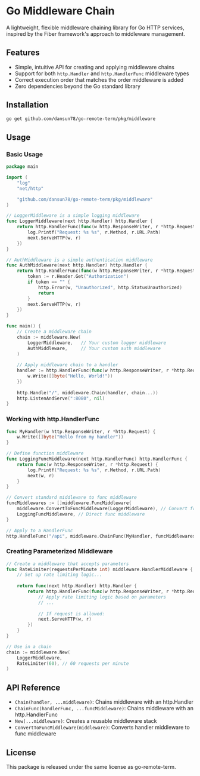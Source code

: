 # Go Middleware Chain

A lightweight, flexible middleware chaining library for Go HTTP services, inspired by the Fiber framework's approach to middleware management.

## Features

- Simple, intuitive API for creating and applying middleware chains
- Support for both `http.Handler` and `http.HandlerFunc` middleware types
- Correct execution order that matches the order middleware is added
- Zero dependencies beyond the Go standard library

## Installation

```bash
go get github.com/dansun78/go-remote-term/pkg/middleware
```

## Usage

### Basic Usage

```go
package main

import (
	"log"
	"net/http"

	"github.com/dansun78/go-remote-term/pkg/middleware"
)

// LoggerMiddleware is a simple logging middleware
func LoggerMiddleware(next http.Handler) http.Handler {
	return http.HandlerFunc(func(w http.ResponseWriter, r *http.Request) {
		log.Printf("Request: %s %s", r.Method, r.URL.Path)
		next.ServeHTTP(w, r)
	})
}

// AuthMiddleware is a simple authentication middleware
func AuthMiddleware(next http.Handler) http.Handler {
	return http.HandlerFunc(func(w http.ResponseWriter, r *http.Request) {
		token := r.Header.Get("Authorization")
		if token == "" {
			http.Error(w, "Unauthorized", http.StatusUnauthorized)
			return
		}
		next.ServeHTTP(w, r)
	})
}

func main() {
	// Create a middleware chain
	chain := middleware.New(
		LoggerMiddleware,   // Your custom logger middleware
		AuthMiddleware,     // Your custom auth middleware
	)
	
	// Apply middleware chain to a handler
	handler := http.HandlerFunc(func(w http.ResponseWriter, r *http.Request) {
		w.Write([]byte("Hello, World!"))
	})
	
	http.Handle("/", middleware.Chain(handler, chain...))
	http.ListenAndServe(":8080", nil)
}
```

### Working with http.HandlerFunc

```go
func MyHandler(w http.ResponseWriter, r *http.Request) {
	w.Write([]byte("Hello from my handler"))
}

// Define function middleware
func LoggingFuncMiddleware(next http.HandlerFunc) http.HandlerFunc {
	return func(w http.ResponseWriter, r *http.Request) {
		log.Printf("Request: %s %s", r.Method, r.URL.Path)
		next(w, r)
	}
}

// Convert standard middleware to func middleware
funcMiddlewares := []middleware.FuncMiddleware{
	middleware.ConvertToFuncMiddleware(LoggerMiddleware), // Convert from handler middleware
	LoggingFuncMiddleware, // Direct func middleware
}

// Apply to a HandlerFunc
http.HandleFunc("/api", middleware.ChainFunc(MyHandler, funcMiddlewares...))
```

### Creating Parameterized Middleware

```go
// Create a middleware that accepts parameters
func RateLimiter(requestsPerMinute int) middleware.HandlerMiddleware {
	// Set up rate limiting logic...
	
	return func(next http.Handler) http.Handler {
		return http.HandlerFunc(func(w http.ResponseWriter, r *http.Request) {
			// Apply rate limiting logic based on parameters
			// ...
			
			// If request is allowed:
			next.ServeHTTP(w, r)
		})
	}
}

// Use in a chain
chain := middleware.New(
	LoggerMiddleware,
	RateLimiter(60), // 60 requests per minute
)
```

## API Reference

- `Chain(handler, ...middleware)`: Chains middleware with an http.Handler
- `ChainFunc(handlerFunc, ...funcMiddleware)`: Chains middleware with an http.HandlerFunc
- `New(...middleware)`: Creates a reusable middleware stack
- `ConvertToFuncMiddleware(middleware)`: Converts handler middleware to func middleware 

## License

This package is released under the same license as go-remote-term.
